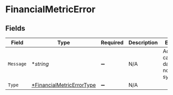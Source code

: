 # FinancialMetricError


## Fields

| Field                                                                        | Type                                                                         | Required                                                                     | Description                                                                  | Example                                                                      |
| ---------------------------------------------------------------------------- | ---------------------------------------------------------------------------- | ---------------------------------------------------------------------------- | ---------------------------------------------------------------------------- | ---------------------------------------------------------------------------- |
| `Message`                                                                    | **string*                                                                    | :heavy_minus_sign:                                                           | N/A                                                                          | Account categories data has not been synced                                  |
| `Type`                                                                       | [*FinancialMetricErrorType](../../models/shared/financialmetricerrortype.md) | :heavy_minus_sign:                                                           | N/A                                                                          |                                                                              |